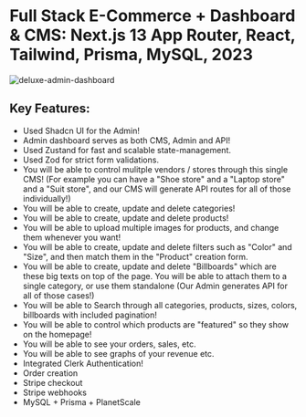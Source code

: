 # Full Stack E-Commerce + Dashboard & CMS: Next.js 13 App Router, React, Tailwind, Prisma, MySQL, 2023

![deluxe-admin-dashboard](https://github.com/Malikfasih/store-deluxe-admin-dashboard/assets/90088021/e2f24813-081d-49f4-804b-7b32e457b450)

## Key Features:

- Used Shadcn UI for the Admin!
- Admin dashboard serves as both CMS, Admin and API!
- Used Zustand for fast and scalable state-management.
- Used Zod for strict form validations.
- You will be able to control mulitple vendors / stores through this single CMS! (For example you can have a "Shoe store" and a "Laptop store" and a "Suit store", and our CMS will generate API routes for all of those individually!)
- You will be able to create, update and delete categories!
- You will be able to create, update and delete products!
- You will be able to upload multiple images for products, and change them whenever you want!
- You will be able to create, update and delete filters such as "Color" and "Size", and then match them in the "Product" creation form.
- You will be able to create, update and delete "Billboards" which are these big texts on top of the page. You will be able to attach them to a single category, or use them standalone (Our Admin generates API for all of those cases!)
- You will be able to Search through all categories, products, sizes, colors, billboards with included pagination!
- You will be able to control which products are "featured" so they show on the homepage!
- You will be able to see your orders, sales, etc.
- You will be able to see graphs of your revenue etc.
- Integrated Clerk Authentication!
- Order creation
- Stripe checkout
- Stripe webhooks
- MySQL + Prisma + PlanetScale
